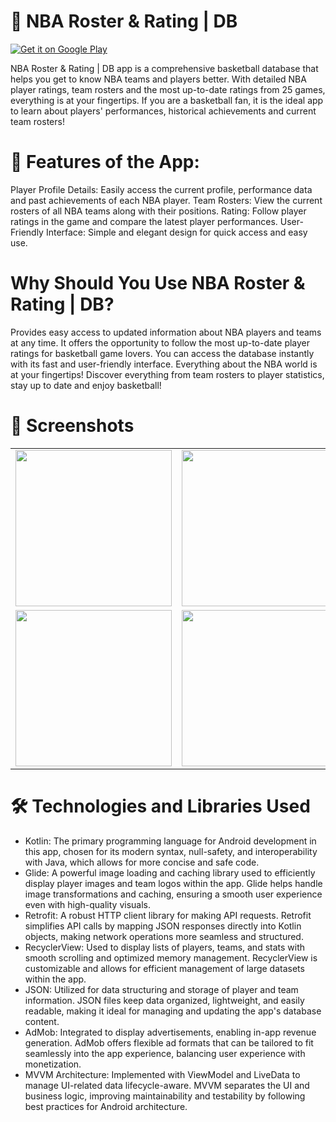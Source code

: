 # 📱 NBA Roster & Rating | DB

[![Get it on Google Play](https://upload.wikimedia.org/wikipedia/commons/7/78/Google_Play_Store_badge_EN.svg)](https://play.google.com/store/apps/developer?id=Abrebo+Studio)

NBA Roster & Rating | DB app is a comprehensive basketball database that helps you get to know NBA teams and players better. With detailed NBA player ratings, team rosters and the most up-to-date ratings from 25 games, everything is at your fingertips. If you are a basketball fan, it is the ideal app to learn about players' performances, historical achievements and current team rosters!

# 🚀 Features of the App:

Player Profile Details: Easily access the current profile, performance data and past achievements of each NBA player.
Team Rosters: View the current rosters of all NBA teams along with their positions.
Rating: Follow player ratings in the game and compare the latest player performances.
User-Friendly Interface: Simple and elegant design for quick access and easy use.

# Why Should You Use NBA Roster & Rating | DB?

Provides easy access to updated information about NBA players and teams at any time.
It offers the opportunity to follow the most up-to-date player ratings for basketball game lovers.
You can access the database instantly with its fast and user-friendly interface.
Everything about the NBA world is at your fingertips! Discover everything from team rosters to player statistics, stay up to date and enjoy basketball!

# 📸 Screenshots
<table>
  <tr>
    <td><img src="https://github.com/user-attachments/assets/3833993a-f6bc-4d47-a5e8-5817b0e720ac" width="250"/></td>
    <td><img src="https://github.com/user-attachments/assets/409cd1be-3f35-449f-88a3-076c135ddb04" width="250"/></td>
    <td><img src="https://github.com/user-attachments/assets/3afb3f13-db94-4aca-91e1-211874d25fab" width="250"/></td>
    <td><img src="https://github.com/user-attachments/assets/ff5ef988-9506-4d6c-a9ff-f5bcb50f1cc0" width="250"/></td>
  </tr>
  <tr>
    <td><img src="https://github.com/user-attachments/assets/d61a8e5c-a825-43c7-a477-5d38e0e58bb0" width="250"/></td>
    <td><img src="https://github.com/user-attachments/assets/f35b5bbf-8f3f-4ef5-8234-cede0b028b86" width="250"/></td>
    <td><img src="https://github.com/user-attachments/assets/6b052c48-390e-4e28-b754-56d6a19e8768" width="250"/></td>
    <td><img src="https://github.com/user-attachments/assets/ee7695d3-70a7-4984-8f4e-697dde6a186b" width="250"/></td>
  </tr>
</table>

# 🛠️ Technologies and Libraries Used
  - Kotlin: The primary programming language for Android development in this app, chosen for its modern syntax, null-safety, and interoperability with Java, which allows for more concise and safe code.
  - Glide: A powerful image loading and caching library used to efficiently display player images and team logos within the app. Glide helps handle image transformations and caching, ensuring a smooth user experience even with high-quality visuals.
  - Retrofit: A robust HTTP client library for making API requests. Retrofit simplifies API calls by mapping JSON responses directly into Kotlin objects, making network operations more seamless and structured.
  - RecyclerView: Used to display lists of players, teams, and stats with smooth scrolling and optimized memory management. RecyclerView is customizable and allows for efficient management of large datasets within the app.
  - JSON: Utilized for data structuring and storage of player and team information. JSON files keep data organized, lightweight, and easily readable, making it ideal for managing and updating the app's database content.
  - AdMob: Integrated to display advertisements, enabling in-app revenue generation. AdMob offers flexible ad formats that can be tailored to fit seamlessly into the app experience, balancing user experience with monetization.
  - MVVM Architecture: Implemented with ViewModel and LiveData to manage UI-related data lifecycle-aware. MVVM separates the UI and business logic, improving maintainability and testability by following best practices for Android architecture.
